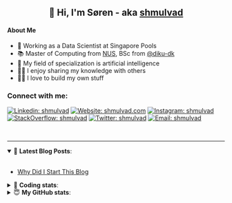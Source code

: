 <h2 align="center">
	👋 Hi, I'm Søren - aka <a href="https://shmulvad.com">shmulvad</a>
</h2>

#### About Me
- 🤖 Working as a Data Scientist at Singapore Pools
- 📚 Master of Computing from [NUS], BSc from [@diku-dk]
- 🧠 My field of specialization is artificial intelligence
- 👨‍🏫 I enjoy sharing my knowledge with others
- 👨‍💻 I love to build my own stuff

### Connect with me:

[![Linkedin: shmulvad](https://img.shields.io/badge/shmulvad-blue?style=flat&logo=Linkedin&logoColor=white)][linkedin]
[![Website: shmulvad.com](https://img.shields.io/badge/shmulvad.com-47CCCC?&style=flat&logo=Google-Chrome&logoColor=white)][website]
[![Instagram: shmulvad](https://img.shields.io/badge/-@shmulvad-purple?style=flat&logo=Instagram&logoColor=white)][instagram]
[![StackOverflow: shmulvad](https://img.shields.io/badge/shmulvad-FE7A16?style=flat&logo=stack-overflow&logoColor=white)][stackOverflow]
[![Twitter: shmulvad](https://img.shields.io/badge/@shmulvad-1ca0f1?style=flat&logo=twitter&logoColor=white)][twitter]
[![Email: shmulvad](https://img.shields.io/badge/shmulvad-D14836?style=flat&logo=gmail&logoColor=white)][mail]

<br />

---

<details open>
 <summary>📕 <b>Latest Blog Posts</b>: </summary>

<br>

<!-- BLOG-POST-LIST:START -->
- [Why Did I Start This Blog](https://shmulvad.com/blog/why-did-start-this-blog)
<!-- BLOG-POST-LIST:END -->

</details>

<!-- --- -->

<details>
 <summary>🤖 <b>Coding stats</b>: </summary>

<br>

NOTE: Doesn't track coding at work or work done in environments such as Jupyter Notebooks.

<!--START_SECTION:waka-->
![Code Time](http://img.shields.io/badge/Code%20Time-1%2C660%20hrs%2011%20mins-blue)

**I'm a Night 🦉** 

```text
🌞 Morning    67 commits     ██░░░░░░░░░░░░░░░░░░░░░░░   8.59% 
🌆 Daytime    253 commits    ████████░░░░░░░░░░░░░░░░░   32.44% 
🌃 Evening    288 commits    █████████░░░░░░░░░░░░░░░░   36.92% 
🌙 Night      172 commits    █████░░░░░░░░░░░░░░░░░░░░   22.05%

```


📊 **This Week I Spent My Time On** 

```text
💬 Programming Languages: 
Python                   7 hrs 31 mins       ██████████████████░░░░░░░   73.68% 
Other                    1 hr 47 mins        ████░░░░░░░░░░░░░░░░░░░░░   17.54% 
HTML                     35 mins             █░░░░░░░░░░░░░░░░░░░░░░░░   5.77% 
Markdown                 8 mins              ░░░░░░░░░░░░░░░░░░░░░░░░░   1.43% 
JavaScript               8 mins              ░░░░░░░░░░░░░░░░░░░░░░░░░   1.43%

🔥 Editors: 
VS Code                  8 hrs 20 mins       ████████████████████░░░░░   81.57% 
Zsh                      1 hr 47 mins        ████░░░░░░░░░░░░░░░░░░░░░   17.54% 
Sublime Text             5 mins              ░░░░░░░░░░░░░░░░░░░░░░░░░   0.88%

🐱‍💻 Projects: 
hit-locator              6 hrs 35 mins       ████████████████░░░░░░░░░   64.49% 
AdventOfCode             1 hr 40 mins        ████░░░░░░░░░░░░░░░░░░░░░   16.41% 
overvaagning-admin       55 mins             ██░░░░░░░░░░░░░░░░░░░░░░░   9.11% 
Terminal                 55 mins             ██░░░░░░░░░░░░░░░░░░░░░░░   9.0% 
Unknown Project          5 mins              ░░░░░░░░░░░░░░░░░░░░░░░░░   0.88%

```


 Last Updated on 17/12/2022 18:40:12 UTC
<!--END_SECTION:waka-->

</details>

<!-- --- -->

<details>
 <summary>😇 <b>My GitHub stats</b>: </summary>

<br>

<img align="left" alt="shmulvad's Github Stats" src="https://github-readme-stats.vercel.app/api?username=shmulvad&show_icons=true&hide_border=true" />

</details>



[website]: https://shmulvad.com
[twitter]: https://twitter.com/shmulvad
[linkedin]: https://linkedin.com/in/shmulvad
[instagram]: https://instagram.com/shmulvad
[stackOverflow]: https://stackoverflow.com/users/9248793/shmulvad
[mail]: mailto:shmulvad@gmail.com
[@diku-dk]: https://github.com/diku-dk
[github]: https://github.com/shmulvad
[NUS]: https://www.nus.edu.sg
